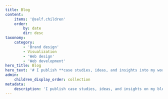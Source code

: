 ```yaml
---
title: Blog
content:
    items: '@self.children'
    order:
        by: date
        dir: desc
taxonomy:
    category:
        - 'Brand design'
        - Visualization
        - 'Web design'
        - 'Web development'
hero_title: Blog
hero_text: '# I publish **case studies, ideas, and insights into my workflow,** within the creative fields of brand design, development, and visualization.'
admin:
    children_display_order: collection
metadata:
    description: 'I publish case studies, ideas, and insights on my blog, within the creative fields of brand design, development, and visualization.'
---
```


